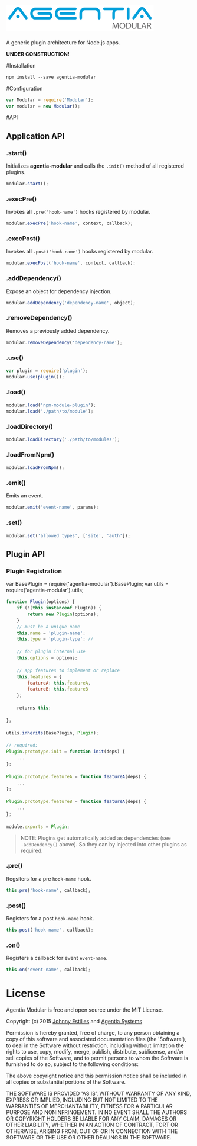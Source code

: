 ![agentia-plugins logo](media/logo.png)
---
A generic plugin architecture for Node.js apps.

**UNDER CONSTRUCTION!**

#Installation

```js
npm install --save agentia-modular
```

#Configuration

```js
var Modular = require('Modular');
var modular = new Modular();
```

#API

## Application API

### .start()
Initializes **agentia-modular** and calls the `.init()` method of all registered plugins.

```js
modular.start();
```

### .execPre()
Invokes all `.pre('hook-name')` hooks registered by modular.

```js
modular.execPre('hook-name', context, callback);
```

### .execPost()
Invokes all `.post('hook-name')` hooks registered by modular.

```js
modular.execPost('hook-name', context, callback);
```

### .addDependency()
Expose an object for dependency injection.

```js
modular.addDependency('dependency-name', object);
```

### .removeDependency()
Removes a previously added dependency.

```js
modular.removeDependency('dependency-name');
```

### .use()

```js
var plugin = require('plugin');
modular.use(plugin());
```

### .load()

```js
modular.load('npm-module-plugin');
modular.load('./path/to/module');
```

### .loadDirectory()

```js
modular.loadDirectory('./path/to/modules');
```

### .loadFromNpm()

```js
modular.loadFromNpm();
```

### .emit()
Emits an event.

```js
modular.emit('event-name', params);
```

### .set()

```js
modular.set('allowed types', ['site', 'auth']);
```

## Plugin API

### Plugin Registration
var BasePlugin = require('agentia-modular').BasePlugin;
var utils = require('agentia-modular').utils;

```js
function Plugin(options) {
	if (!(this instanceof PlugIn)) {
		return new Plugin(options);
	}
	// must be a unique name
	this.name = 'plugin-name';
	this.type = 'plugin-type'; //

	// for plugin internal use
	this.options = options;

	// app features to implement or replace
	this.features = {
		featureA: this.featureA,
		featureB: this.featureB
	};

	returns this;

};

utils.inherits(BasePlugin, Plugin);

// required;
Plugin.prototype.init = function init(deps) {
	...
};

Plugin.prototype.featureA = function featureA(deps) {
	...
};

Plugin.prototype.featureB = function featureA(deps) {
	...
};

module.exports = Plugin;
```
> NOTE: Plugins get automatically added as dependencies (see `.addDendency()` above). So they can by injected into other plugins as required.

### .pre()
Regsiters for a pre `hook-name` hook.

```js
this.pre('hook-name', callback);
```

### .post()
Registers for a post `hook-name` hook.

```js
this.post('hook-name', callback);
```

### .on()
Registers a callback for event `event-name`.

```js
this.on('event-name', callback);
```

# License
Agentia Modular is free and open source under the MIT License.

Copyright (c) 2015 [Johnny Estilles](https://github.com/JohnnyEstilles) and [Agentia Systems](http://www.agentia.asia)

Permission is hereby granted, free of charge, to any person obtaining a copy of this software and associated documentation files (the 'Software'), to deal in the Software without restriction, including without limitation the rights to use, copy, modify, merge, publish, distribute, sublicense, and/or sell copies of the Software, and to permit persons to whom the Software is furnished to do so, subject to the following conditions:

The above copyright notice and this permission notice shall be included in all copies or substantial portions of the Software.

THE SOFTWARE IS PROVIDED 'AS IS', WITHOUT WARRANTY OF ANY KIND, EXPRESS OR IMPLIED, INCLUDING BUT NOT LIMITED TO THE WARRANTIES OF MERCHANTABILITY, FITNESS FOR A PARTICULAR PURPOSE AND NONINFRINGEMENT. IN NO EVENT SHALL THE AUTHORS OR COPYRIGHT HOLDERS BE LIABLE FOR ANY CLAIM, DAMAGES OR OTHER LIABILITY, WHETHER IN AN ACTION OF CONTRACT, TORT OR OTHERWISE, ARISING FROM, OUT OF OR IN CONNECTION WITH THE SOFTWARE OR THE USE OR OTHER DEALINGS IN THE SOFTWARE.
